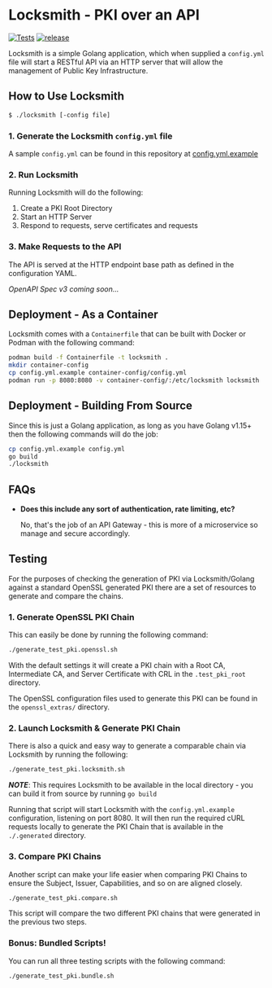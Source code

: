 # Locksmith - PKI over an API

[![Tests](https://github.com/kenmoini/locksmith/actions/workflows/test.yml/badge.svg?branch=main)](https://github.com/kenmoini/locksmith/actions/workflows/test.yml) [![release](https://github.com/kenmoini/locksmith/actions/workflows/release.yml/badge.svg?branch=main)](https://github.com/kenmoini/locksmith/actions/workflows/release.yml)

Locksmith is a simple Golang application, which when supplied a `config.yml` file will start a RESTful API via an HTTP server that will allow the management of Public Key Infrastructure.

## How to Use Locksmith

```bash
$ ./locksmith [-config file]
```

### 1. Generate the Locksmith `config.yml` file

A sample `config.yml` can be found in this repository at [config.yml.example](config.yml.example)

### 2. Run Locksmith

Running Locksmith will do the following:

1. Create a PKI Root Directory
2. Start an HTTP Server
3. Respond to requests, serve certificates and requests

### 3. Make Requests to the API

The API is served at the HTTP endpoint base path as defined in the configuration YAML.

*OpenAPI Spec v3 coming soon...*

## Deployment - As a Container

Locksmith comes with a `Containerfile` that can be built with Docker or Podman with the following command:

```bash
podman build -f Containerfile -t locksmith .
mkdir container-config
cp config.yml.example container-config/config.yml
podman run -p 8080:8080 -v container-config/:/etc/locksmith locksmith
```

## Deployment - Building From Source

Since this is just a Golang application, as long as you have Golang v1.15+ then the following commands will do the job:

```bash
cp config.yml.example config.yml
go build
./locksmith
```

## FAQs

- **Does this include any sort of authentication, rate limiting, etc?**

  No, that's the job of an API Gateway - this is more of a microservice so manage and secure accordingly.

## Testing

For the purposes of checking the generation of PKI via Locksmith/Golang against a standard OpenSSL generated PKI there are a set of resources to generate and compare the chains.

### 1. Generate OpenSSL PKI Chain

This can easily be done by running the following command:

```bash
./generate_test_pki.openssl.sh
```

With the default settings it will create a PKI chain with a Root CA, Intermediate CA, and Server Certificate with CRL in the `.test_pki_root` directory.

The OpenSSL configuration files used to generate this PKI can be found in the `openssl_extras/` directory.

### 2. Launch Locksmith & Generate PKI Chain

There is also a quick and easy way to generate a comparable chain via Locksmith by running the following:

```bash
./generate_test_pki.locksmith.sh
```

***NOTE***: This requires Locksmith to be available in the local directory - you can build it from source by running `go build`

Running that script will start Locksmith with the `config.yml.example` configuration, listening on port 8080.  It will then run the required cURL requests locally to generate the PKI Chain that is available in the `./.generated` directory.

### 3. Compare PKI Chains

Another script can make your life easier when comparing PKI Chains to ensure the Subject, Issuer, Capabilities, and so on are aligned closely.

```bash
./generate_test_pki.compare.sh
```

This script will compare the two different PKI chains that were generated in the previous two steps.

### Bonus: Bundled Scripts!

You can run all three testing scripts with the following command:

```bash
./generate_test_pki.bundle.sh
```